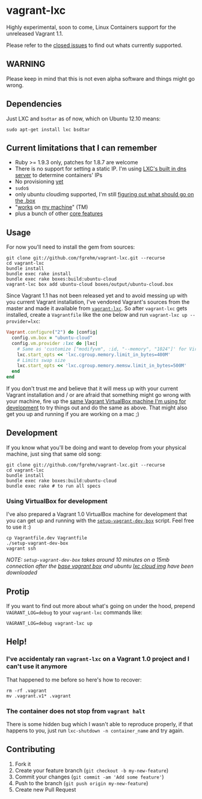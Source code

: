 # vagrant-lxc

Highly experimental, soon to come, Linux Containers support for the unreleased
Vagrant 1.1.

Please refer to the [closed issues](https://github.com/fgrehm/vagrant-lxc/issues?labels=&milestone=&page=1&state=closed)
to find out whats currently supported.


## WARNING

Please keep in mind that this is not even alpha software and things might go wrong.


## Dependencies

Just LXC and `bsdtar` as of now, which on Ubuntu 12.10 means:

```
sudo apt-get install lxc bsdtar
```


## Current limitations that I can remember

* Ruby >= 1.9.3 only, patches for 1.8.7 are welcome
* There is no support for setting a static IP. I'm using
  [LXC's built in dns server](lib/vagrant-lxc/container.rb#L100) to determine
  containers' IPs
* No provisioning [yet](https://github.com/fgrehm/vagrant-lxc/issues/16)
* `sudo`s
* only ubuntu cloudimg supported, I'm still [figuring out what should go on the .box](https://github.com/fgrehm/vagrant-lxc/issues/4)
* "[works](https://github.com/fgrehm/vagrant-lxc/issues/20) on [my machine](https://github.com/fgrehm/vagrant-lxc/issues/7)" (TM)
* plus a bunch of other [core features](https://github.com/fgrehm/vagrant-lxc/issues?labels=core&milestone=&page=1&state=open)


## Usage

For now you'll need to install the gem from sources:

```
git clone git://github.com/fgrehm/vagrant-lxc.git --recurse
cd vagrant-lxc
bundle install
bundle exec rake install
bundle exec rake boxes:build:ubuntu-cloud
vagrant-lxc box add ubuntu-cloud boxes/output/ubuntu-cloud.box
```

Since Vagrant 1.1 has not been released yet and to avoid messing up with you
current Vagrant installation, I've vendored Vagrant's sources from the master
and made it available from [`vagrant-lxc`](bin/vagrant-lxc). So after `vagrant-lxc`
gets installed, create a `Vagrantfile` like the one below and run `vagrant-lxc up --provider=lxc`:

```ruby
Vagrant.configure("2") do |config|
  config.vm.box = "ubuntu-cloud"
  config.vm.provider :lxc do |lxc|
    # Same as 'customize ["modifyvm", :id, "--memory", "1024"]' for VirtualBox
    lxc.start_opts << 'lxc.cgroup.memory.limit_in_bytes=400M'
    # Limits swap size
    lxc.start_opts << 'lxc.cgroup.memory.memsw.limit_in_bytes=500M'
  end
end
```

If you don't trust me and believe that it will mess up with your current Vagrant
installation and / or are afraid that something might go wrong with your machine,
fire up the [same Vagrant VirtualBox machine I'm using for development](#using-virtualbox-for-development)
to try things out and do the same as above. That might also get you up and running
if you are working on a mac ;)


## Development

If you know what you'll be doing and want to develop from your physical machine,
just sing that same old song:

```
git clone git://github.com/fgrehm/vagrant-lxc.git --recurse
cd vagrant-lxc
bundle install
bundle exec rake boxes:build:ubuntu-cloud
bundle exec rake # to run all specs
```

### Using VirtualBox for development

I've also prepared a Vagrant 1.0 VirtualBox machine for development that you can
get up and running with the [`setup-vagrant-dev-box`](setup-vagrant-dev-box)
script. Feel free to use it :)

```
cp Vagrantfile.dev Vagrantfile
./setup-vagrant-dev-box
vagrant ssh
```

*NOTE: `setup-vagrant-dev-box` takes around 10 minutes on a 15mb connection
after the [base vagrant box](Vagrantfile.dev#L5) and ubuntu [lxc cloud img](setup-vagrant-dev-box#L15-L16)
have been downloaded*


## Protip

If you want to find out more about what's going on under the hood, prepend `VAGRANT_LOG=debug`
to your `vagrant-lxc` commands like:

```
VAGRANT_LOG=debug vagrant-lxc up
```


## Help!

### I've accidentaly ran `vagrant-lxc` on a Vagrant 1.0 project and I can't use it anymore

That happened to me before so here's how to recover:

```
rm -rf .vagrant
mv .vagrant.v1* .vagrant
```

### The container does not stop from `vagrant halt`

There is some hidden bug which I wasn't able to reproduce properly, if that
happens to you, just run `lxc-shutdown -n container_name` and try again.


## Contributing

1. Fork it
2. Create your feature branch (`git checkout -b my-new-feature`)
3. Commit your changes (`git commit -am 'Add some feature'`)
4. Push to the branch (`git push origin my-new-feature`)
5. Create new Pull Request
